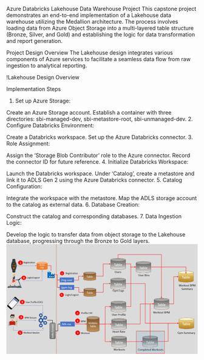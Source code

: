 Azure Databricks Lakehouse Data Warehouse Project
This capstone project demonstrates an end-to-end implementation of a Lakehouse data warehouse utilizing the Medallion architecture. The process involves loading data from Azure Object Storage into a multi-layered table structure (Bronze, Silver, and Gold) and establishing the logic for data transformation and report generation.

Project Design Overview
The Lakehouse design integrates various components of Azure services to facilitate a seamless data flow from raw ingestion to analytical reporting.

!Lakehouse Design Overview

Implementation Steps
1. Set up Azure Storage:

Create an Azure Storage account.
Establish a container with three directories: sbi-managed-dev, sbi-metastore-root, sbi-unmanaged-dev.
2. Configure Databricks Environment:

Create a Databricks workspace.
Set up the Azure Databricks connector.
3. Role Assignment:

Assign the ‘Storage Blob Contributor’ role to the Azure connector.
Record the connector ID for future reference.
4. Initialize Databricks Workspace:

Launch the Databricks workspace.
Under ‘Catalog’, create a metastore and link it to ADLS Gen 2 using the Azure Databricks connector.
5. Catalog Configuration:

Integrate the workspace with the metastore.
Map the ADLS storage account to the catalog as external data.
6. Database Creation:

Construct the catalog and corresponding databases.
7. Data Ingestion Logic:

Develop the logic to transfer data from object storage to the Lakehouse database, progressing through the Bronze to Gold layers.
![alt text](image.png)